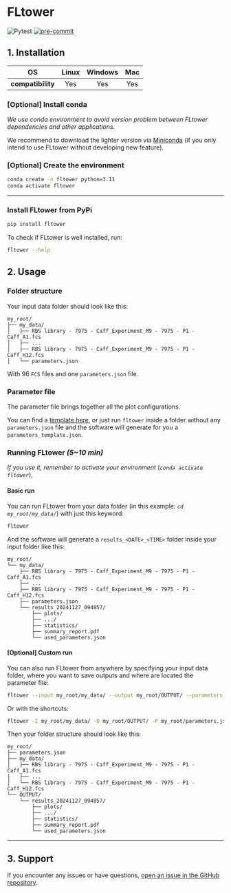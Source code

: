# FLtower

![Pytest](https://github.com/synthetic-biology-group-cbs-montpellier/FLtower/actions/workflows/test.yml/badge.svg?branch=main)
[![pre-commit](https://img.shields.io/badge/pre--commit-enabled-brightgreen?logo=pre-commit)](https://github.com/pre-commit/pre-commit)

## 1. Installation

|OS|Linux|Windows|Mac|
|:-:|:-:|:-:|:-:|
|**compatibility**|Yes|Yes|Yes|

### [Optional] Install conda

*We use conda environment to avoid version problem between FLtower dependencies and other applications.*

We recommend to download the lighter version via [Miniconda](https://docs.anaconda.com/miniconda/install/#quick-command-line-install) (if you only intend to use FLtower without developing new feature).

### [Optional] Create the environment
```bash
conda create -n fltower python=3.11
conda activate fltower
```

---

### Install FLtower from PyPi
   ```bash
   pip install fltower
   ```

To check if FLtower is well installed, run:
```bash
fltower --help
```


## **2. Usage**

### Folder structure

Your input data folder should look like this:

```
my_root/
├── my_data/
│   ├── RBS library - 7975 - Caff_Experiment_M9 - 7975 - P1 - Caff_A1.fcs
│   ├── ...
│   ├── RBS library - 7975 - Caff_Experiment_M9 - 7975 - P1 - Caff_H12.fcs
│   └── parameters.json
```
With 96 `FCS` files and one `parameters.json` file.

### Parameter file

The parameter file brings together all the plot configurations.

You can find a [template here](https://raw.githubusercontent.com/synthetic-biology-group-cbs-montpellier/FLtower/refs/heads/main/fltower/resource/parameters.json), or just run `fltower` inside a folder without any `parameters.json` file and the software will generate for you a `parameters_template.json`.

### Running FLtower *(5~10 min)*

*If you use it, remember to activate your environment* (*`conda activate fltower`*),

#### Basic run

You can run FLtower from your data folder (in this example: *`cd my_root/my_data/`*) with just this keyword:

```bash
fltower
```

And the software will generate a `results_<DATE>_<TIME>` folder inside your input folder like this:

```
my_root/
└── my_data/
    ├── RBS library - 7975 - Caff_Experiment_M9 - 7975 - P1 - Caff_A1.fcs
    ├── ...
    ├── RBS library - 7975 - Caff_Experiment_M9 - 7975 - P1 - Caff_H12.fcs
    ├── parameters.json
    └── results_20241127_094857/
        ├── plots/
        ├── .../
        ├── statistics/
        ├── summary_report.pdf
        └── used_parameters.json
```

#### [Optional] Custom run

You can also run FLtower from anywhere by specifying your input data folder, where you want to save outputs and where are located the parameter file:

```bash
fltower --input my_root/my_data/ --output my_root/OUTPUT/ --parameters my_root/parameters.json
```
Or with the shortcuts:

```bash
fltower -I my_root/my_data/ -O my_root/OUTPUT/ -P my_root/parameters.json
```
Then your folder structure should look like this:
```
my_root/
├── parameters.json
├── my_data/
│   ├── RBS library - 7975 - Caff_Experiment_M9 - 7975 - P1 - Caff_A1.fcs
│   ├── ...
│   └── RBS library - 7975 - Caff_Experiment_M9 - 7975 - P1 - Caff_H12.fcs
└── OUTPUT/
    └── results_20241127_094857/
        ├── plots/
        ├── .../
        ├── statistics/
        ├── summary_report.pdf
        └── used_parameters.json
```

---

## 3. **Support**

If you encounter any issues or have questions, [open an issue in the GitHub repository](https://github.com/synthetic-biology-group-cbs-montpellier/FLtower/issues).
